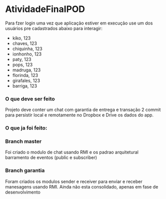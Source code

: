 AtividadeFinalPOD
==============

Para fzer login uma vez que aplicação estiver em execução use um dos usuários pre 
cadastrados abaixo para interagir:

* kiko, 123
* chaves, 123
* chiquinha, 123
* ionhonho, 123
* paty, 123
* pops, 123
* madruga, 123
* florinda, 123
* girafales, 123
* barriga, 123

### O que deve ser feito
Projeto deve conter um chat com garantia de entrega e transação 2 commit
para persistir local e remotamente no Dropbox e Drive os dados do app.

### O que ja foi feito:

### Branch master
Foi criado o modulo de chat usando RMI e os padrao arquitetural  barramento de eventos (public e subscriber)

### Branch garantia

Foram criados os modulos sender e receiver para enviar e receber manesagens usando RMI.
Ainda não esta consolidado, apenas em fase de desenvolvimento


